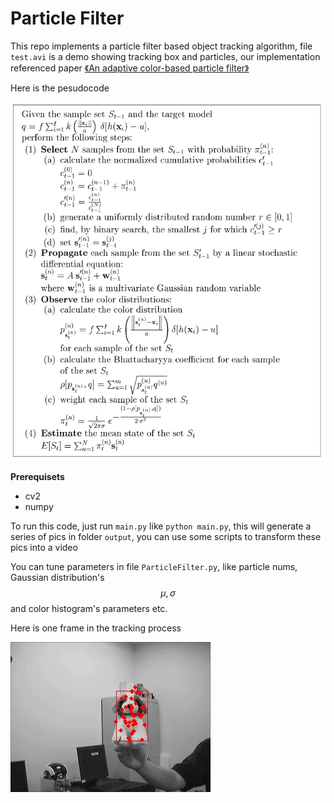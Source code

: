 # Particle Filter

This repo implements a particle filter based object tracking algorithm, file ``` test.avi``` is a demo showing tracking box and particles, our implementation referenced paper [《An adaptive color-based particle filter》](https://www.sciencedirect.com/science/article/pii/S0262885602001294)

 Here is the pesudocode

![pesudocode](Algorithm.PNG)

**Prerequisets**

- cv2
- numpy

To run this code, just run ```main.py``` like ```python main.py```, this will generate a series of pics in folder  ```output```, you can use some scripts to transform these pics into a video

You can tune parameters in file ```ParticleFilter.py```, like particle nums, Gaussian distribution's $$\mu,\sigma$$ and color histogram's parameters etc.

Here is one frame in the tracking process

![demo](demo.jpg)